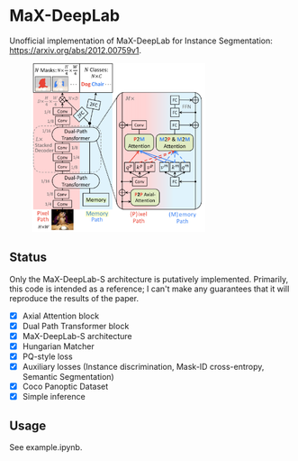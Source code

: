 # MaX-DeepLab

Unofficial implementation of MaX-DeepLab for Instance Segmentation: https://arxiv.org/abs/2012.00759v1.

<figure>
  <img height=300 src="./architecture.png"></img>
</figure>

## Status

Only the MaX-DeepLab-S architecture is putatively implemented. Primarily, this code is intended as a reference; I can't make any guarantees that it will reproduce the results of the paper.

- [x] Axial Attention block
- [x] Dual Path Transformer block
- [x] MaX-DeepLab-S architecture
- [x] Hungarian Matcher
- [x] PQ-style loss
- [x] Auxiliary losses (Instance discrimination, Mask-ID cross-entropy, Semantic Segmentation)
- [x] Coco Panoptic Dataset
- [x] Simple inference

## Usage

See example.ipynb.
